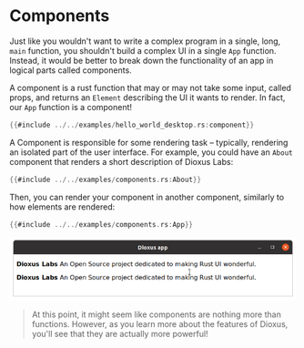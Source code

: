 # Components

Just like you wouldn't want to write a complex program in a single, long, `main` function, you shouldn't build a complex UI in a single `App` function. Instead, it would be better to break down the functionality of an app in logical parts called components.

A component is a rust function that may or may not take some input, called props, and returns an `Element` describing the UI it wants to render. In fact, our `App` function is a component!

```rust
{{#include ../../examples/hello_world_desktop.rs:component}}
```

A Component is responsible for some rendering task – typically, rendering an isolated part of the user interface. For example, you could have an `About` component that renders a short description of Dioxus Labs:

```rust
{{#include ../../examples/components.rs:About}}
```

Then, you can render your component in another component, similarly to how elements are rendered:

```rust
{{#include ../../examples/components.rs:App}}
```

![Screenshot containing the About component twice](./about_component_screenshot.png)

> At this point, it might seem like components are nothing more than functions. However, as you learn more about the features of Dioxus, you'll see that they are actually more powerful!
